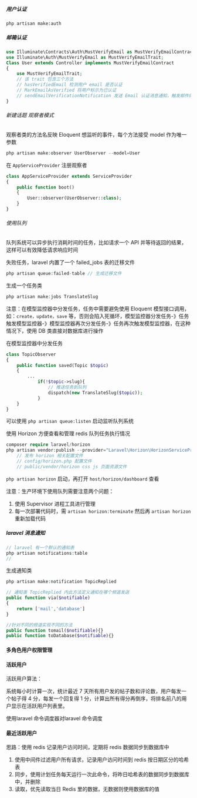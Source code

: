 ##### 用户认证

`php artisan make:auth`

##### 邮箱认证

```php
use Illuminate\Contracts\Auth\MustVerifyEmail as MustVerifyEmailContract; // 作为接口类继承此类确保 User 遵守规范
use Illuminate\Auth\MustVerifyEmail as MustVerifyEmailTrait;
Class User extends Controller implements MustVerifyEmailContract
{
    use MustVerifyEmailTrait;
    // 该 trait 包含三个方法
    // hasVerifiedEmail 检测用户 email 是否认证
    // MarkEmailAsVerified 将用户标示为已认证
    // sendEmailVerificationNotification 发送 Email 认证消息通知，触发邮件的发送
}
```

###### 新建话题 观察者模式

观察者类的方法名反映 Eloquent 想监听的事件，每个方法接受 model 作为唯一参数

```php
php artisan make:observer UserObserver --model=User
```

在 `AppServiceProvider` 注册观察者

```php
class AppServiceProvider extends ServiceProvider
{
    public function boot()
    {
        User::observer(UserObserver::class);
    }
}
```

###### 使用队列

队列系统可以异步执行消耗时间的任务，比如请求一个 API 并等待返回的结果，这样可以有效降低请求响应时间

失败任务，laravel  内置了一个 failed_jobs 表的迁移文件 

```php
php artisan queue:failed-table // 生成迁移文件
```

生成一个任务类

```php
php artisan make:jobs TranslateSlug
```

注意：在模型监控器中分发任务，任务中需要避免使用  Eloquent 模型接口调用，如：`create，update，save` 等，否则会陷入死循环，模型监控器分发任务-》任务触发模型监控器-》模型监控器再次分发任务-》任务再次触发模型监控器，在这种情况下，使用 DB 类直接对数据库进行操作

在模型监控器中分发任务

```php
class TopicObserver
{
    public function saved(Topic $topic)
    {
        ...
            if(!$topic->slug){
                // 推送任务到队列
                dispatch(new TranslateSlug($topic));
            }
    }
}
```

可以使用 `php artisan queue:listen` 启动监听队列系统

使用 Horizon 方便查看和管理 redis 队列任务执行情况

```php
composer require laravel/horizon
php artisan vendor:publish --provider="Laravel\Horizon\HorizonServiceProvider"
    // 发布 horizon 相关配置文件
    // config/horizon.php 配置文件
    // public/vendor/horizon css js 页面资源文件
```

`php artisan horizon` 启动，再打开 `host/horizon/dashboard` 查看

注意：生产环境下使用队列需要注意两个问题：

1. 使用 Supervisor 进程工具进行管理
2. 每一次部署代码时，需 `artisan horizon:terminate` 然后再 `artisan horizon` 重新加载代码

##### laravel 消息通知

```php
// laravel 有一个默认的通知表
php artisan notifications:table
// 
```

生成通知类

```php
php artisan make:notification TopicReplied
```

```php
// 通知类 TopicReplied 内此方法定义通知在哪个频道发送
public function via($notifiable)
{
  	return ['mail','database']  
}

//针对不同的频道实现不同的方法
public function tomail($notifiable){}
public function toDatabase($notifiable){}
```

#### 多角色用户权限管理



#### 活跃用户

活跃用户算法：

系统每小时计算一次，统计最近 7 天所有用户发的帖子数和评论数，用户每发一个帖子得 4 分，每发一个回复得 1 分，计算出所有得分再倒序，将排名前八的用户显示在活跃用户列表里。

使用laravel 命令调度器对laravel 命令调度



#### 最近活跃用户

思路：使用 redis 记录用户访问时间，定期将 redis 数据同步到数据库中

1. 使用中间件过滤用户所有请求，记录用户访问时间到 redis 按日期区分的哈希表
2. 同步，使用计划任务每天运行一次此命令，将昨日哈希表的数据同步到数据库中，并删除
3. 读取，优先读取当日 Redis 里的数据，无数据则使用数据库的值

